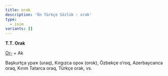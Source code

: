 ```yaml
---
title: orak
description: 'Ön Türkçe Sözlük : orak'
type:
  - isim
variants: []
---
```

**T.T. Orak**

[Or-](/pt/or-) + Ak

Başkurtça ураҡ (uraq), Kırgızca орок (orok), Özbekçe o‘roq, Azerbaycanca oraq, Kırım Tatarca oraq, Türkçe orak, vs.
